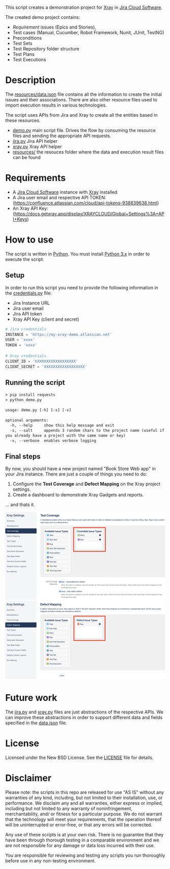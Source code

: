 This script creates a demonstration project for [Xray](https://www.getxray.app/) in [Jira Cloud Software](https://www.atlassian.com/software/jira/free).

The created demo project contains:
 - *Requirement* issues (Epics and Stories), 
 - Test cases (Manual, Cucumber, Robot Framework, Nunit, JUnit, TestNG)
 - Preconditions
 - Test Sets
 - Test Repository folder structure
 - Test Plans
 - Test Executions

# Description

The [resources/data.json](./resources/data.json) file contains all the information to create the initial issues and their associations.
There are also other resource files used to import execution results in various technologies.

The script uses APIs from Jira and Xray to create all the entities based in these resources.

 - [demo.py](./demo.py) main script file. Drives the flow by consuming the resource files and sending the appropriate API requests.
 - [jira.py](./jira.py) Jira API helper
 - [xray.py](./xray.py) Xray API helper 
 - [resources/](./resources/) the resouces folder where the data and execution result files can be found

# Requirements

 * A [Jira Cloud Software](https://www.atlassian.com/software/jira/free) instance with [Xray](https://www.getxray.app/) installed
 * A Jira user email and respective API TOKEN: (https://confluence.atlassian.com/cloud/api-tokens-938839638.html)
 * An Xray API Key: (https://docs.getxray.app/display/XRAYCLOUD/Global+Settings%3A+API+Keys)

# How to use

The script is written in [Python](https://www.python.org/). You must install [Python 3.x](https://www.python.org/about/gettingstarted/) in order to execute the script.

## Setup

In order to run this script you need to provide the following information in the [credentials.py](./credentials.py) file:
 - Jira Instance URL
 - Jira user email
 - Jira API token
 - Xray API Key (client and secret)

```python
# Jira credentials
INSTANCE = 'https://my-xray-demo.atlassian.net'
USER = 'xxxx'
TOKEN = 'xxxx'

# Xray credentials
CLIENT_ID = 'XXXXXXXXXXXXXXXXXX'
CLIENT_SECRET = 'XXXXXXXXXXXXXXXXXX'
```

## Running the script

```
> pip install requests
> python demo.py

usage: demo.py [-h] [-s] [-v]

optional arguments:
  -h, --help     show this help message and exit
  -s, --salt     appends 3 random chars to the project name (useful if you already have a project with the same name or key)
  -v, --verbose  enables verbose logging
```

## Final steps

By now, you should have a new project named "Book Store Web app" in your Jira instance. There are just a couple of things you need to do:

1. Configure the **Test Coverage** and **Defect Mapping** on the Xray project settings.
2. Create a dashboard to demonstrate Xray Gadgets and reports.

... and thats it.

![Test Coverage Config](./resources/coverage.png "Test Coverage Config")
![Defect Mapping Config](./resources/defects.png "Defect Mapping Config")

# Future work

The [jira.py](./jira.py) and [xray.py](./xray.py) files are just abstractions of the respective APIs. We can improve these abstractions in order to support different data and fields specified in the [data.json](./resources/data.json) file.

# License

Licensed under the New BSD License. See the [LICENSE](./LICENSE.md) file for details.

# Disclaimer

Please note: the scripts in this repo are released for use "AS IS" without any warranties of any kind, including, but not limited to their installation, use, or performance. We disclaim any and all warranties, either express or implied, including but not limited to any warranty of noninfringement, merchantability, and/ or fitness for a particular purpose. We do not warrant that the technology will meet your requirements, that the operation thereof will be uninterrupted or error-free, or that any errors will be corrected.

Any use of these scripts is at your own risk. There is no guarantee that they have been through thorough testing in a comparable environment and we are not responsible for any damage or data loss incurred with their use.

You are responsible for reviewing and testing any scripts you run thoroughly before use in any non-testing environment.
